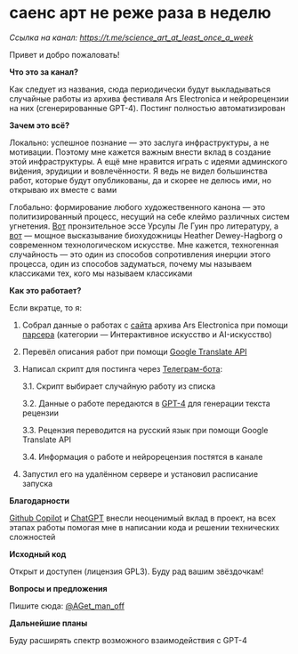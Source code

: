 # саенс арт не реже раза в неделю

_Ссылка на канал: https://t.me/science_art_at_least_once_a_week_

Привет и добро пожаловать!

**Что это за канал?**

Как следует из названия, сюда периодически будут выкладываться случайные работы из архива фестиваля Ars Electronica и нейрорецензии на них (сгенерированные GPT-4). Постинг полностью автоматизирован

**Зачем это всё?**

Локально: успешное познание — это заслуга инфраструктуры, а не мотивации. Поэтому мне кажется важным внести вклад в создание этой инфраструктуры. А ещё мне нравится играть с идеями админского ви́дения, эрудиции и вовлечённости. Я ведь не видел большинства работ, которые будут опубликованы, да и скорее не делюсь ими, но открываю их вместе с вами

Глобально: формирование любого художественного канона — это политизированный процесс, несущий на себе клеймо различных систем угнетения. [Вот](https://syg.ma/@ekaterina-zakharkiv/ursula-k-lie-guin-ischiezaiushchiie-babushki) пронзительное эссе Урсулы Ле Гуин про литературу, а [вот](https://deweyhagborg.com/projects/kissmyars) — мощное высказывание биохудожницы Heather Dewey-Hagborg о современном технологическом искусстве. Мне кажется, техногенная случайность — это один из способов сопротивления инерции этого процесса, один из способов задуматься, почему мы называем классиками тех, кого мы называем классиками

**Как это работает?**

Если вкратце, то я:
1. Собрал данные о работах с [сайта](https://archive.aec.at/prix/) архива Ars Electronica при помощи [парсера](https://github.com/andreygetmanov/ars_electronica_parser) (категории — Интерактивное искусство и AI-искусство)
2. Перевёл описания работ при помощи [Google Translate API](https://cloud.google.com/translate)
3. Написал скрипт для постинга через [Телеграм-бота](https://core.telegram.org/bots/api):

    3.1. Скрипт выбирает случайную работу из списка

    3.2. Данные о работе передаются в [GPT-4](https://openai.com/product/gpt-4) для генерации текста рецензии

    3.3. Рецензия переводится на русский язык при помощи Google Translate API

    3.4. Информация о работе и нейрорецензия постятся в канале
4. Запустил его на удалённом сервере и установил расписание запуска

**Благодарности**

[Github Copilot](https://github.com/features/copilot) и [ChatGPT](http://chat.openai.com/) внесли неоценимый вклад в проект, на всех этапах работы помогая мне в написании кода и решении технических сложностей

**Исходный код**

Открыт и доступен (лицензия GPL3). Буду рад вашим звёздочкам!

**Вопросы и предложения**

Пишите сюда: [@AGet_man_off](https://t.me/AGet_man_off)

**Дальнейшие планы**

Буду расширять спектр возможного взаимодействия с GPT-4
